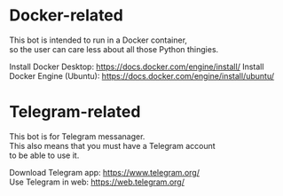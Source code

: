 # Docker-related

This bot is intended to run in a Docker container,  
so the user can care less about all those Python thingies.

Install Docker Desktop: https://docs.docker.com/engine/install/
Install Docker Engine (Ubuntu): https://docs.docker.com/engine/install/ubuntu/

# Telegram-related  

This bot is for Telegram messanager.  
This also means that you must have a Telegram account  
to be able to use it.  

Download Telegram app: https://www.telegram.org/  
Use Telegram in web: https://web.telegram.org/  
